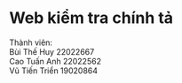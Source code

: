 # Web kiểm tra chính tả 

Thành viên:<br>
Bùi Thế Huy 22022667 <br>
Cao Tuấn Anh 22022562 <br>
Vũ Tiến Triển 19020864
